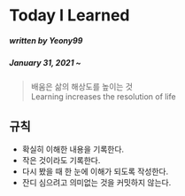 # Today I Learned
##### written by Yeony99
##### January 31, 2021 ~ 

> 배움은 삶의 해상도를 높이는 것   
> Learning increases the resolution of life

## 규칙
- 확실히 이해한 내용을 기록한다.
- 작은 것이라도 기록한다.
- 다시 봤을 때 한 눈에 이해가 되도록 작성한다.
- 잔디 심으려고 의미없는 것을 커밋하지 않는다.
